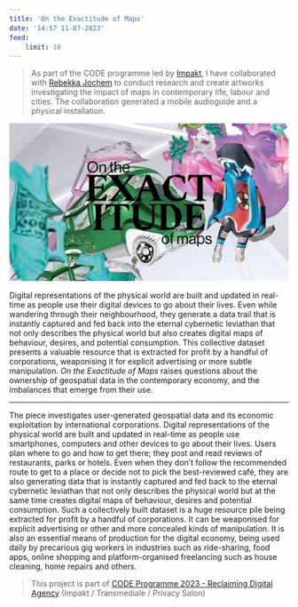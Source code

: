```yaml
---
title: 'On the Exactitude of Maps'
date: '14:57 11-07-2023'
feed:
    limit: 10
---
```


> As part of the CODE programme led by [Impakt](https://impakt.nl), I have collaborated with [Rebekka Jochem](https://www.rebekkajochem.com/) to conduct research and create artworks investigating the impact of maps in contemporary life, labour and cities. The collaboration generated a mobile audioguide and a physical installation.

![On the Exactitude of Maps](OEOM.jpg)

Digital representations of the physical world are built and updated in real-time as people use their digital devices to go about their lives. Even while wandering through their neighbourhood, they generate a data trail that is instantly captured and fed back into the eternal cybernetic leviathan that not only describes the physical world but also creates digital maps of behaviour, desires, and potential consumption. This collective dataset presents a valuable resource that is extracted for profit by a handful of corporations, weaponising it for explicit advertising or more subtle manipulation. *On the Exactitude of Maps* raises questions about the ownership of geospatial data in the contemporary economy, and the imbalances that emerge from their use.

---

The piece investigates user-generated geospatial data and its economic exploitation by international corporations. Digital representations of the physical world are built and updated in real-time as people use smartphones, computers and other devices to go about their lives. Users plan where to go and how to get there; they post and read reviews of restaurants, parks or hotels. Even when they don’t follow the recommended route to get to a place or decide not to pick the best-reviewed café, they are also generating data that is instantly captured and fed back to the eternal cybernetic leviathan that not only describes the physical world but at the same time creates digital maps of behaviour, desires and potential consumption. Such a collectively built dataset is a huge resource pile being extracted for profit by a handful of corporations. It can be weaponised for explicit advertising or other and more concealed kinds of manipulation. It is also an essential means of production for the digital economy, being used daily by precarious gig workers in industries such as ride-sharing, food apps, online shopping and platform-organised freelancing such as house cleaning, home repairs and others.

> This project is part of [CODE Programme 2023 - Reclaiming Digital Agency](https://impakt.nl/residencies-projects/2023/code-programme-2023-41790/) (Impakt / Transmediale / Privacy Salon)
